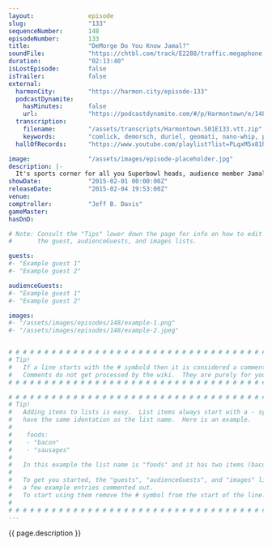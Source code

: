 ```yaml
---
layout:               episode
slug:                 "133"
sequenceNumber:       148
episodeNumber:        133
title:                "DeMorge Do You Know Jamal?"
soundFile:            "https://chtbl.com/track/E2288/traffic.megaphone.fm/STA6058998457.mp3"
duration:             "02:13:40"
isLostEpisode:        false
isTrailer:            false
external:
  harmonCity:         "https://harmon.city/episode-133"
  podcastDynamite:
    hasMinutes:       false
    url:              "https://podcastdynamite.com/#/p/Harmontown/e/148/133"
  transcription:
    filename:         "/assets/transcripts/Harmontown.S01E133.vtt.zip"
    keywords:         "comlick, demorsch, duriel, geomati, nano-whip, pluser, lmu, thunderbird, ev, nab, jamal, ingress, sicilian, crates, man-sized, revlon, descend, katy, nationwide, cartel, mixtape, shaven, thwart, paloma, non-lethal"
  hallOfRecords:      "https://www.youtube.com/playlist?list=PLqxM5x81hNObM3_6gs_cXtRt-IGoZuxKE"

image:                "/assets/images/episode-placeholder.jpg"
description: |-
  It's sports corner for all you Superbowl heads, audience member Jamal sheds some light on race and ShadowRun is in full effect.
showDate:             "2015-02-01 00:00:00Z"
releaseDate:          "2015-02-04 19:53:00Z"
venue:                
comptroller:          "Jeff B. Davis"
gameMaster:           
hasDnD:               

# Note: Consult the "Tips" lower down the page for info on how to edit
#       the guest, audienceGuests, and images lists.

guests:
#- "Example guest 1"
#- "Example guest 2"

audienceGuests:
#- "Example guest 1"
#- "Example guest 2"

images:
#- "/assets/images/episodes/148/example-1.png"
#- "/assets/images/episodes/148/example-2.jpeg"


# # # # # # # # # # # # # # # # # # # # # # # # # # # # # # # # # # # # # # # # # # # # #
# Tip!
#   If a line starts with the # symbold then it is considered a comment.
#   Comments do not get processed by the wiki.  They are purely for your information.
# # # # # # # # # # # # # # # # # # # # # # # # # # # # # # # # # # # # # # # # # # # # #

# # # # # # # # # # # # # # # # # # # # # # # # # # # # # # # # # # # # # # # # # # # # #
# Tip!
#   Adding items to lists is easy.  List items always start with a - symbol and have
#   have the same identation as the list name.  Here is an example.
#
#    foods:
#    - "bacon"
#    - "sausages"
#
#   In this example the list name is "foods" and it has two items (bacon, and sausages).
#
#   To get you started, the "guests", "audienceGuests", and "images" lists below have
#   a few example entries commented out.
#   To start using them remove the # symbol from the start of the line.
#
# # # # # # # # # # # # # # # # # # # # # # # # # # # # # # # # # # # # # # # # # # # # #
---
```


<!-- The episode description will be rendered here -->
{{ page.description }}

<!-- Add your content BELOW here -->
<!-- vvvvvvvvvvvvvvvvvvvvvvvvvvv -->




<!-- ^^^^^^^^^^^^^^^^^^^^^^^^^^^ -->
<!-- Add your content ABOVE here -->

<!-- The episode gallery will be rendered here -->